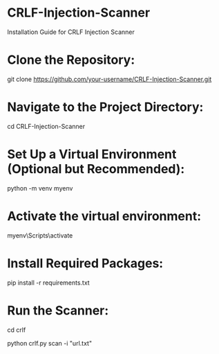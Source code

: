 # CRLF-Injection-Scanner

Installation Guide for CRLF Injection Scanner

# Clone the Repository:

git clone https://github.com/your-username/CRLF-Injection-Scanner.git

# Navigate to the Project Directory:

cd CRLF-Injection-Scanner

# Set Up a Virtual Environment (Optional but Recommended):

python -m venv myenv

# Activate the virtual environment:

myenv\Scripts\activate

# Install Required Packages:

pip install -r requirements.txt

# Run the Scanner:

cd crlf

python crlf.py scan -i "url.txt" 




